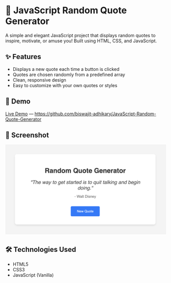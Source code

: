# 🎯 JavaScript Random Quote Generator

A simple and elegant JavaScript project that displays random quotes to inspire, motivate, or amuse you! Built using HTML, CSS, and JavaScript.

## ✨ Features

- Displays a new quote each time a button is clicked
- Quotes are chosen randomly from a predefined array
- Clean, responsive design
- Easy to customize with your own quotes or styles

## 🚀 Demo

[Live Demo](#) — https://github.com/biswajit-adhikary/JavaScript-Random-Quote-Generator

## 📸 Screenshot

![Random Quote Generator Screenshot](screenshot.png)

## 🛠️ Technologies Used

- HTML5
- CSS3
- JavaScript (Vanilla)
